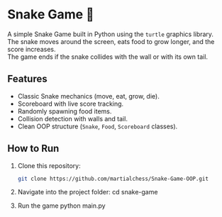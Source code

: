 # Snake Game 🐍

A simple Snake Game built in Python using the `turtle` graphics library.  
The snake moves around the screen, eats food to grow longer, and the score increases.  
The game ends if the snake collides with the wall or with its own tail.  

## Features
- Classic Snake mechanics (move, eat, grow, die).
- Scoreboard with live score tracking.
- Randomly spawning food items.
- Collision detection with walls and tail.
- Clean OOP structure (`Snake`, `Food`, `Scoreboard` classes).

## How to Run
1. Clone this repository:
   ```bash
   git clone https://github.com/martialchess/Snake-Game-OOP.git

2. Navigate into the project folder:
   cd snake-game

3. Run the game
   python main.py
